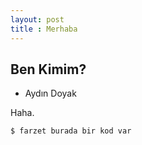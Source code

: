 ```yaml
---
layout: post
title : Merhaba
---
```

  ## Ben Kimim?

  * Aydın Doyak

  Haha. 

  `$ farzet burada bir kod var` 
